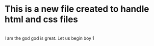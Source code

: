 # This is a new file created to handle html and css files
<br>
I am the god god is great.
Let us begin boy 1

